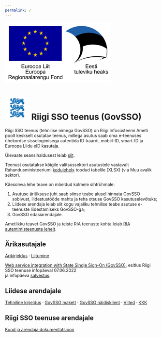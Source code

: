 ```yaml
---
permalink: /
---
```


<img src='img/el_regionaalarengu_fond_horisontaalne.jpg' width="350" height="200" alt="Euroopa Liit Euroopa Regionaalarengu Fond"/>

# <img src='img/LOVID.png' style='width: 80px;'> Riigi SSO teenus (GovSSO)

Riigi SSO teenus (tehnilise nimega GovSSO) on Riigi Infosüsteemi Ameti poolt keskselt osutatav teenus, millega asutus saab oma e-teenuses ühekordse sisselogimisega autentida ID-kaardi, mobiil-ID, smart-ID ja Euroopa Liidu eID kasutaja.

Ülevaate seansihaldusest leiab [siit](https://www.id.ee/artikkel/autentimine-e-teenustes/).

Teenust osutatakse kõigile valitsussektori asutustele vastavalt Rahandusministeeriumi [kodulehel»](https://www.fin.ee/riigihaldus-ja-avalik-teenistus-kinnisvara/riigihaldus/avaliku-sektori-statistika) toodud tabelile (XLSX) (v.a Muu avalik sektor).

Käesoleva lehe teave on mõeldud kolmele sihtrühmale:
1. Asutuse äriüksuse juht saab siinse teabe alusel hinnata GovSSO sobivust, liidestustööde mahtu ja teha otsuse GovSSO kasutuselevõtuks;
2. Liidese arendaja leiab siit kogu vajaliku tehnilise teabe asutuse e-teenuste liidestamiseks GovSSO-ga;
3. GovSSO edasiarendajale.

Ametlikku teavet GovSSO ja teiste RIA teenuste kohta leiab [RIA autentimisteenuste lehelt](https://www.ria.ee/riigi-infosusteem/elektrooniline-identiteet-ja-usaldusteenused/kesksed-autentimisteenused#govsso).

## Ärikasutajale

[Ärikirjeldus](BusinessDescription) · [Liitumine](Application)

<a href='https://e-gov.github.io/GOVSSO/GOVSSO_intro_for_pilots_220607.pdf' target='_new'>Web service integration with State Single Sign-On (GovSSO)</a>, esitlus Riigi SSO teenuse infopäeval 07.06.2022<br> ja infopäeva [salvestus](https://youtu.be/hrVNblSqHYw).

## Liidese arendajale

[Tehniline kirjeldus](TechnicalSpecification) · [GovSSO makett](Mock) · [GovSSO näidisklient](Example) · [Viited](References) · [KKK](Faq)

## Riigi SSO teenuse arendajale

[Kood ja arendaja dokumentatsioon](https://github.com/e-gov/GovSSO-Session)
